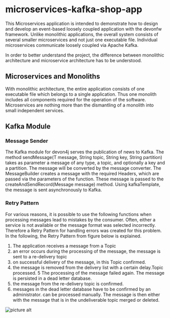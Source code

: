 # microservices-kafka-shop-app
This Microservices application is intended to demonstrate how to design and develop an event-based loosely coupled application with the devonfw framework. Unlike monolithic applications, the overall system consists of several smaller microservices and not just one executable file. Individual microservices communicate loosely coupled via Apache Kafka. 

In order to better understand the project, the difference between monolithic architecture and microservice architecture has to be understood.

## Microservices and Monoliths ##
With monolithic architecture, the entire application consists of one executable file which belongs to a single application. Thus one monolith includes all components required for the operation of the software. Microservices are nothing more than the dismantling of a monolith into small independent services.

## Kafka Module ##

### Message Sender ###
The Kafka module for devon4j serves the publication of news to Kafka. The method sendMessage(T message, String topic, String key, String partition) takes as parameter a message of any type, a topic, and optionally a key and a partition. The message will be converted by the message converter. The MessageBuilder creates a message with the required Headers, which are passed via the parameters of the function. These message is passed to the createAndSendRecord(Message message) method. Using kafkaTemplate, the message is sent asynchronously to Kafka.

### Retry Pattern ###
For various reasons, it is possible to use the following functions when processing messages lead to mistakes by the consumer. Often, either a service is not available or the message format was selected incorrectly. Therefore
a Retry Pattern for handling errors was created for this problem. In the following, the Retry Pattern from figure below is explained.

1. The application receives a message from a Topic
2. an error occurs during the processing of the message, the message is sent to a re-delivery topic
3. on successful delivery of the message, in this Topic confirmed.
4. the message is removed from the delivery list with a certain delay.Topic processed.
5 The processing of the message failed again. The message is persisted in a dead letter database.
6. the message from the re-delivery topic is confirmed.
7. messages in the dead letter database have to be confirmed by an administrator. can be processed manually. The message is then either with the message that is in the undeliverable topic
merged or deleted.

![picture alt](http://via.placeholder.com/200x150 "Title is optional")
